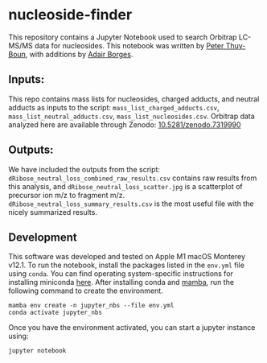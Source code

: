 # nucleoside-finder

This repository contains a Jupyter Notebook used to search Orbitrap LC-MS/MS data for nucleosides. This notebook was written by [Peter Thuy-Boun](https://github.com/petertb), with additions by [Adair Borges](https://github.com/borgesadair1). 

## Inputs: 
This repo contains mass lists for nucleosides, charged adducts, and neutral adducts as inputs to the script: `mass_list_charged_adducts.csv`, `mass_list_neutral_adducts.csv`, `mass_list_nucleosides.csv`. Orbitrap data analyzed here are available through Zenodo: [10.5281/zenodo.7319990](https://zenodo.org/record/7319990#.Y4UDYuxuewk)

## Outputs: 
We have included the outputs from the script: `dRibose_neutral_loss_combined_raw_results.csv` contains raw results from this analysis, and `dRibose_neutral_loss_scatter.jpg` is a scatterplot of precursor ion m/z to fragment m/z. `dRibose_neutral_loss_summary_results.csv` is the most useful file with the nicely summarized results. 

## Development 
This software was developed and tested on Apple M1 macOS Monterey v12.1. To run the notebook, install the packages listed in the `env.yml` file using `conda`.
You can find operating system-specific instructions for installing miniconda [here](https://docs.conda.io/en/latest/miniconda.html).
After installing conda and [mamba](https://mamba.readthedocs.io/en/latest/), run the following command to create the environment.

```
mamba env create -n jupyter_nbs --file env.yml
conda activate jupyter_nbs
```

Once you have the environment activated, you can start a jupyter instance using:
```
jupyter notebook
```
